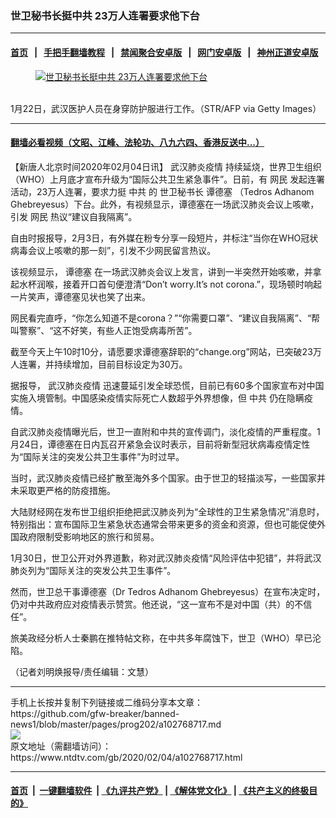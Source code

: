 ### 世卫秘书长挺中共 23万人连署要求他下台
------------------------

#### [首页](https://github.com/gfw-breaker/banned-news1/blob/master/README.md) &nbsp;&nbsp;|&nbsp;&nbsp; [手把手翻墙教程](https://github.com/gfw-breaker/guides/wiki) &nbsp;&nbsp;|&nbsp;&nbsp; [禁闻聚合安卓版](https://github.com/gfw-breaker/bn-android) &nbsp;&nbsp;|&nbsp;&nbsp; [网门安卓版](https://github.com/oGate2/oGate) &nbsp;&nbsp;|&nbsp;&nbsp; [神州正道安卓版](https://github.com/SzzdOgate/update) 



<div><div class="featured_image">
 <a href="https://i.ntdtv.com/assets/uploads/2020/02/11-4.jpg" target="_blank">
  <figure>
   <img alt="世卫秘书长挺中共 23万人连署要求他下台" src="https://i.ntdtv.com/assets/uploads/2020/02/11-4-800x450.jpg"/>
  </figure><br/>
 </a>
 <span class="caption">
  1月22日，武汉医护人员在身穿防护服进行工作。（STR/AFP via Getty Images）
 </span>
</div>
</div><hr/>

#### [翻墙必看视频（文昭、江峰、法轮功、八九六四、香港反送中...）](http://167.172.214.107/home.html)

<div><div class="post_content" itemprop="articleBody">
 <p>
  【新唐人北京时间2020年02月04日讯】
  <ok href="https://www.ntdtv.com/gb/442749.htm">
   武汉肺炎疫情
  </ok>
  持续延烧，世界卫生组织（WHO）上月底才宣布升级为“国际公共卫生紧急事件”。日前，有
  <ok href="https://www.ntdtv.com/gb/网民.htm">
   网民
  </ok>
  发起连署活动，23万人连署，要求力挺
  <ok href="https://www.ntdtv.com/gb/中共.htm">
   中共
  </ok>
  的
  <ok href="https://www.ntdtv.com/gb/世卫秘书长.htm">
   世卫秘书长
  </ok>
  <ok href="https://www.ntdtv.com/gb/谭德塞.htm">
   谭德塞
  </ok>
  （Tedros Adhanom Ghebreyesus）下台。此外，有视频显示，谭德塞在一场武汉肺炎会议上咳嗽，引发
  <ok href="https://www.ntdtv.com/gb/网民.htm">
   网民
  </ok>
  热议“建议自我隔离”。
 </p>
 <p>
  自由时报报导，2月3日，有外媒在粉专分享一段短片，并标注“当你在WHO冠状病毒会议上咳嗽的那一刻”，引发不少网民留言热议。
 </p>
 <p>
  该视频显示，
  <ok href="https://www.ntdtv.com/gb/谭德塞.htm">
   谭德塞
  </ok>
  在一场武汉肺炎会议上发言，讲到一半突然开始咳嗽，并拿起水杯润喉，接着开口首句便澄清“Don’t worry.It’s not corona.”，现场顿时响起一片笑声，谭德塞见状也笑了出来。
 </p>
 <p>
  网民看完直呼，“你怎么知道不是corona？”“你需要口罩”、“建议自我隔离”、“帮叫警察”、“这不好笑，有些人正饱受病毒所苦”。
 </p>
 <p>
  截至今天上午10时10分，请愿要求谭德塞辞职的“change.org”网站，已突破23万人连署，并持续增加，目前目标设定为30万。
 </p>
 <p>
  据报导，
  <ok href="https://www.ntdtv.com/gb/442749.htm">
   武汉肺炎疫情
  </ok>
  迅速蔓延引发全球恐慌，目前已有60多个国家宣布对中国实施入境管制。中国感染疫情实际死亡人数超乎外界想像，但
  <ok href="https://www.ntdtv.com/gb/中共.htm">
   中共
  </ok>
  仍在隐瞒疫情。
 </p>
 <p>
  自武汉肺炎疫情曝光后，世卫一直附和中共的宣传调门，淡化疫情的严重程度。1月24日，谭德塞在日内瓦召开紧急会议时表示，目前将新型冠状病毒疫情定性为“国际关注的突发公共卫生事件”为时过早。
 </p>
 <p>
  当时，武汉肺炎疫情已经扩散至海外多个国家。由于世卫的轻描淡写，一些国家并未采取更严格的防疫措施。
 </p>
 <p>
  大陆财经网在发布世卫组织拒绝把武汉肺炎列为“全球性的卫生紧急情况”消息时，特别指出：宣布国际卫生紧急状态通常会带来更多的资金和资源，但也可能促使外国政府限制受影响地区的旅行和贸易。
 </p>
 <p>
  1月30日，世卫公开对外界道歉，称对武汉肺炎疫情“风险评估中犯错”，并将武汉肺炎列为“国际关注的突发公共卫生事件”。
 </p>
 <p>
  然而，世卫总干事谭德塞（Dr Tedros Adhanom Ghebreyesus）在宣布决定时，仍对中共政府应对疫情表示赞赏。他还说，“这一宣布不是对中国（共）的不信任”。
 </p>
 <p>
  旅美政经分析人士秦鹏在推特帖文称，在中共多年腐蚀下，世卫（WHO）早已沦陷。
 </p>
 <p>
  （记者刘明焕报导/责任编辑：文慧）
 </p>
 <div class="single_ad">
 </div>
</div>
</div>
<hr/>
手机上长按并复制下列链接或二维码分享本文章：<br/>
https://github.com/gfw-breaker/banned-news1/blob/master/pages/prog202/a102768717.md <br/>
<a href='https://github.com/gfw-breaker/banned-news1/blob/master/pages/prog202/a102768717.md'><img src='https://github.com/gfw-breaker/banned-news1/blob/master/pages/prog202/a102768717.md.png'/></a> <br/>
原文地址（需翻墙访问）：https://www.ntdtv.com/gb/2020/02/04/a102768717.html


------------------------
#### [首页](https://github.com/gfw-breaker/banned-news1/blob/master/README.md) &nbsp;|&nbsp; [一键翻墙软件](https://github.com/gfw-breaker/nogfw/blob/master/README.md) &nbsp;| [《九评共产党》](https://github.com/gfw-breaker/9ping.md/blob/master/README.md#九评之一评共产党是什么) | [《解体党文化》](https://github.com/gfw-breaker/jtdwh.md/blob/master/README.md) | [《共产主义的终极目的》](https://github.com/gfw-breaker/gczydzjmd.md/blob/master/README.md)


<img src='http://gfw-breaker.win/banned-news/pages/prog202/a102768717.md' width='0px' height='0px'/>